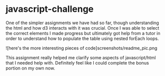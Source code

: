 # javascript-challenge
 
 One of the simpler assignments we have had so far, though understanding the html and how d3 interacts with it was crucial.
 Once I was able to select the correct elements I made progress but ultimately got help from a tutor in order to understand how to populate the table using nested forEach loops.
 
 ![here's the more interesting pieces of code]screenshots/readme_pic.png
 
 This assignment really helped me clarify some aspects of javascript/html that I needed help with. Definitely feel like I could complete the bonus portion on my own now.
